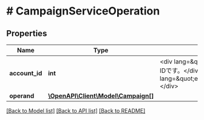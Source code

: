 # # CampaignServiceOperation

## Properties

Name | Type | Description | Notes
------------ | ------------- | ------------- | -------------
**account_id** | **int** | &lt;div lang&#x3D;\&quot;ja\&quot;&gt;アカウントIDです。&lt;/div&gt; &lt;div lang&#x3D;\&quot;en\&quot;&gt;The account ID.&lt;/div&gt; |
**operand** | [**\OpenAPI\Client\Model\Campaign[]**](Campaign.md) |  |

[[Back to Model list]](../../README.md#models) [[Back to API list]](../../README.md#endpoints) [[Back to README]](../../README.md)

